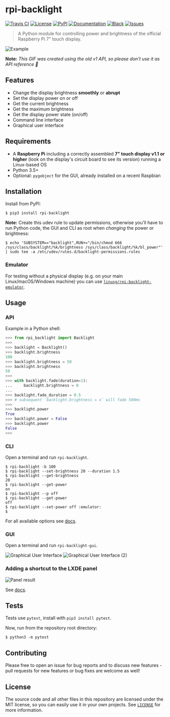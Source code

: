 # rpi-backlight

[![Travis CI](https://api.travis-ci.org/linusg/rpi-backlight.svg?branch=master)](https://travis-ci.org/linusg/rpi-backlight)
[![License](https://img.shields.io/github/license/mashape/apistatus.svg)](ttps://github.com/linusg/rpi-backlight/blob/master/LICENSE)
[![PyPI](https://img.shields.io/pypi/v/rpi-backlight.svg)](https://pypi.org/project/rpi-backlight/)
[![Documentation](https://img.shields.io/badge/docs-latest-blue.svg)](https://rpi-backlight.readthedocs.io/en/latest/)
[![Black](https://img.shields.io/badge/code%20style-black-000000.svg)](https://github.com/ambv/black)
[![Issues](https://img.shields.io/github/issues/linusg/rpi-backlight.svg)](https://github.com/linusg/rpi-backlight/issues)

> A Python module for controlling power and brightness of the official Raspberry Pi 7" touch display.

![Example](https://raw.githubusercontent.com/linusg/rpi-backlight/master/docs/_static/example.gif)

**Note:** _This GIF was created using the old v1 API, so please don't use it as API reference 🙂_

## Features

- Change the display brightness **smoothly** or **abrupt**
- Set the display power on or off
- Get the current brightness
- Get the maximum brightness
- Get the display power state (on/off)
- Command line interface
- Graphical user interface

## Requirements

- A **Raspberry Pi** including a correctly assembled **7" touch display v1.1 or higher**
  (look on the display's circuit board to see its version) running a Linux-based OS
- Python 3.5+
- Optional: ``pygobject`` for the GUI, already installed on a recent Raspbian

## Installation

Install from PyPI:

```console
$ pip3 install rpi-backlight
```

**Note:** Create this udev rule to update permissions, otherwise you'll have to run
Python code, the GUI and CLI as root when _changing_ the power or brightness:

```console
$ echo 'SUBSYSTEM=="backlight",RUN+="/bin/chmod 666 /sys/class/backlight/%k/brightness /sys/class/backlight/%k/bl_power"' | sudo tee -a /etc/udev/rules.d/backlight-permissions.rules
```

### Emulator

For testing without a physical display (e.g. on your main Linux/macOS/Windows machine)
you can use [`linusg/rpi-backlight-emulator`](https://github.com/linusg/rpi-backlight-emulator).

## Usage

### API

Example in a Python shell:

```python
>>> from rpi_backlight import Backlight
>>>
>>> backlight = Backlight()
>>> backlight.brightness
100
>>> backlight.brightness = 50
>>> backlight.brightness
50
>>>
>>> with backlight.fade(duration=1):
...     backlight.brightness = 0
...
>>> backlight.fade_duration = 0.5
>>> # subsequent `backlight.brightness = x` will fade 500ms
>>>
>>> backlight.power
True
>>> backlight.power = False
>>> backlight.power
False
>>>
```

### CLI

Open a terminal and run `rpi-backlight`.

```console
$ rpi-backlight -b 100
$ rpi-backlight --set-brightness 20 --duration 1.5
$ rpi-backlight --get-brightness
20
$ rpi-backlight --get-power
on
$ rpi-backlight --p off
$ rpi-backlight --get-power
off
$ rpi-backlight --set-power off :emulator:
$
```

For all available options see [docs](https://rpi-backlight.readthedocs.io/en/latest/usage.html#command-line-interface).

### GUI

Open a terminal and run `rpi-backlight-gui`.

![Graphical User Interface](https://raw.githubusercontent.com/linusg/rpi-backlight/master/docs/_static/gui.png)
![Graphical User Interface (2)](https://raw.githubusercontent.com/linusg/rpi-backlight/master/docs/_static/gui2.png)

### Adding a shortcut to the LXDE panel

![Panel result](https://raw.githubusercontent.com/linusg/rpi-backlight/master/docs/_static/panel_result.png)

See [docs](https://rpi-backlight.readthedocs.io/en/latest/usage.html#adding-a-shortcut-to-the-lxde-panel).

## Tests

Tests use `pytest`, install with `pip3 install pytest`.

Now, run from the repository root directory:

```console
$ python3 -m pytest
```

## Contributing

Please free to open an issue for bug reports and to discuss new features - pull requests for new features or bug fixes are welcome as well!

## License

The source code and all other files in this repository are licensed under the MIT
license, so you can easily use it in your own projects. See [`LICENSE`](LICENSE) for
more information.
